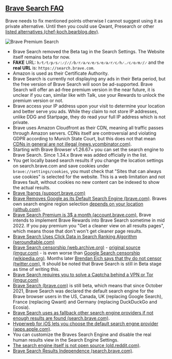 ## [Brave Search FAQ](#brave-search-faq)

Brave needs to fix mentioned points otherwise I cannot suggest using it as private alternative. Until then you could use Qwant, Presearch or other [listed alternatives (chef-koch.bearblog.dev)](https://chef-koch.bearblog.dev/privacy-tools-list-by-chef-koch/#metasearch-engines).


![Brave Premium Search](https://i.ibb.co/Lvt1tJ6/j0ail2sokac81.png)


- Brave Search removed the Beta tag in the Search Settings. The Website itself remains beta for now.
- **FAKE** URL: `h̷t̷t̷p̷s̷:̷/̷/̷b̷r̷a̷v̷e̷s̷e̷a̷r̷c̷h̷.̷c̷o̷m̷/̷` and the **real URL** is: `https://search.brave.com`.
- Amazon is used as their Certificate Authority.
- Brave Search is currently not displaying any ads in their Beta period, but the free version of Brave Search will soon be ad-supported. Brave Search will offer an ad-free premium version in the near future, it is unclear if you can, similar like with Talk, use your Rewards to unlock the premium version or not.
- Brave access your IP address upon your visit to determine your location and better serve you ads. While they claim to not store IP addresses, unlike DDG and Startpage, they do read your full IP address which is not private.
- Brave uses Amazon Cloudfront as their CDN, meaning all traffic passes through Amazon servers. CDNs itself are controversial and violating GDPR according to Munich State Court, but this does not that mean [CDNs in general are not illegal (news.ycombinator.com)](https://news.ycombinator.com/item?id=30135264).
- Starting with Brave Browser v1.26.67+ you can set the search engine to Brave Search. Since 1.34.x Brave was added officially in the list.
- You get locally based search results if you change the location settings on search.brave.com and save cookies under `brave://settings/cookies`, you must check that "Sites that can always use cookies" is selected for the website. This is a web limitation and not Braves fault, without cookies no new content can be indexed to show the actual results.
- [Brave !bangs (support.brave.com)](https://support.brave.com/hc/en-us/articles/4410152384781)
- [Brave Removes Google as its Default Search Engine (brave.com)](https://brave.com/search-and-web-discovery/). Braves own search engine region selection [depends on your location (github.com)](https://github.com/brave/brave-browser/issues/18331).
- [Brave Search Premium is 3$ a month (account.brave.com)](https://account.brave.com/?intent=checkout&product=search), Brave intends to implement Brave Rewards into Brave Search sometime in mid 2022. If you pay premium you "Get a cleaner view on all results pages", which means those that don't won't get cleaner page results.
- [Brave Search Uses Click Data in Search Ranking Algorithm (seroundtable.com)](https://www.seroundtable.com/brave-search-uses-click-data-ranking-algorithm-32319.html)
- [Brave Search censorship (web.archive.org)](https://web.archive.org/web/20211202152804/https://imgur.com/a/lkPTFC1) - [original source (imgur.com)](https://imgur.com/a/lkPTFC1) - is even worse than [Google Search censorship (wikipedia.org)](https://en.wikipedia.org/wiki/Censorship_by_Google). Months later [Brendan Eich says that thy do not censor (twitter.com)](https://twitter.com/brendaneich/status/1501978997860683776), It should be noted that Brave Search is still in Beta stage as time of writing this.
- [Brave Search requires you to solve a Captcha behind a VPN or Tor (imgur.com)](https://imgur.com/8RUS3Vu)
- [Brave Search (brave.com)](https://brave.com/brave-search-beta/) is still beta, which means that since October 2021, Brave Search was declared the default search engine for the Brave browser users in the US, Canada, UK (replacing Google Search), France (replacing Qwant) and Germany (replacing DuckDuckGo and Ecosia).
- [Brave Search uses as fallback other search engine providers if not enough results are found (search.brave.com)](https://search.brave.com/help/independence).
- [Hyperweb for iOS lets you choose the default search engne provider (apps.apple.com)](https://apps.apple.com/gb/app/hyperweb/id1581824571).
- You can customize the Braves Search Engine and disable the real human results view in the Search Engine Settings.
- [The search engine itself is not open source (old.reddit.com)](https://old.reddit.com/r/brave_browser/comments/o5qknc/announcement_brave_search_beta_now_available_in/h2p3q22/).
- [Brave Search Results Independence (search.brave.com)](https://search.brave.com/help/independence).

